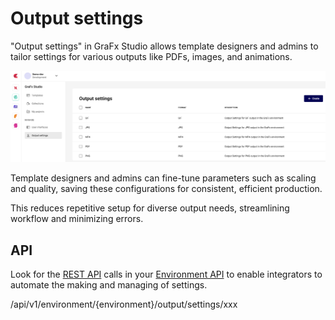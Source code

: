 # Output settings

"Output settings" in GraFx Studio allows template designers and admins to tailor settings for various outputs like PDFs, images, and animations. 

![ui-full](outputsettings.png)

Template designers and admins can fine-tune parameters such as scaling and quality, saving these configurations for consistent, efficient production. 

This reduces repetitive setup for diverse output needs, streamlining workflow and minimizing errors. 

## API

Look for the [REST API](/GraFx-Developers/#environment-api) calls in your [Environment API](/GraFx-Developers/#environment-api) to enable integrators to automate the making and managing of settings.

/api/v1/environment/{environment}/output/settings/xxx
